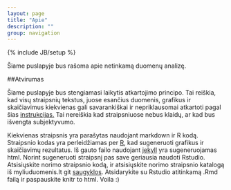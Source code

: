 ```yaml
---
layout: page
title: "Apie"
description: ""
group: navigation
---
```

{% include JB/setup %}

Šiame puslapyje bus rašoma apie netinkamą duomenų analizę.

##Atvirumas

Šiame puslapyje bus stengiamasi laikytis atkartojimo principo. Tai reiškia, kad
visų straipsnių tekstus, juose esančius duomenis, grafikus ir skaičiavimus
kiekvienas gali savarankiškai ir nepriklausomai atkartoti pagal šias
[instrukcijas.](http://myliuduomenis.lt/reproduce.html) Tai nereiškia kad
straipsniuose nebus klaidų, ar kad bus išvengta subjektyvumo.  


Kiekvienas straipsnis yra parašytas naudojant markdown ir R kodą. Straipsnio
kodas yra perleidžiamas per [R](http://www.r-project.org), 
kad sugeneruoti grafikus ir skaičiavimų
rezultatus. Iš gauto failo naudojant [jekyll](http://jekyll.org) yra
sugeneruojamas html. Norint sugeneruoti straipsnį pas save geriausia naudoti
Rstudio. Atsisiųskite norimo straipsnio kodą, ir atsisiųskite norimo straipsnio
katalogą iš myliuduomenis.lt git
[saugyklos](http://github.com/myliuduomenis.lt). Atsidarykite su Rstudio
atitinkamą .Rmd failą ir paspauskite knitr to html. Voila :)

